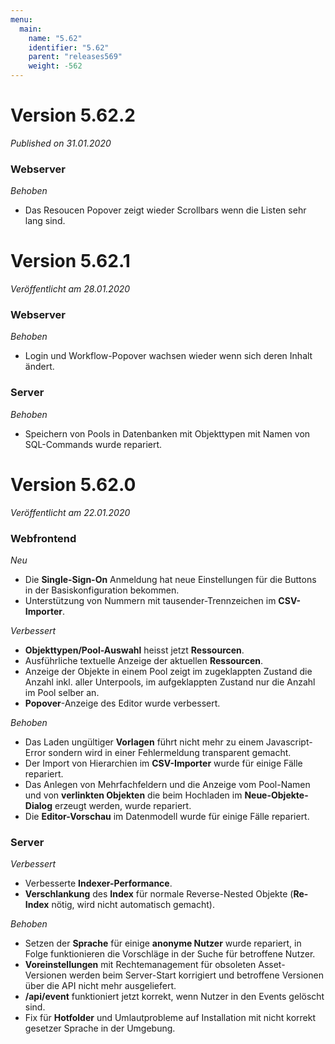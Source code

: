 ```yaml
---
menu:
  main:
    name: "5.62"
    identifier: "5.62"
    parent: "releases569"
    weight: -562
---
```


# Version 5.62.2

*Published on 31.01.2020*

### Webserver

*Behoben*

- Das Resoucen Popover zeigt wieder Scrollbars wenn die Listen sehr lang sind.

# Version 5.62.1

*Veröffentlicht am 28.01.2020*

### Webserver

*Behoben*

* Login und Workflow-Popover wachsen wieder wenn sich deren Inhalt ändert.

### Server

*Behoben*

* Speichern von Pools in Datenbanken mit Objekttypen mit Namen von SQL-Commands wurde repariert.

# Version 5.62.0

*Veröffentlicht am 22.01.2020*

### Webfrontend

*Neu*

* Die **Single-Sign-On** Anmeldung hat neue Einstellungen für die Buttons in der Basiskonfiguration bekommen.
* Unterstützung von Nummern mit tausender-Trennzeichen im **CSV-Importer**.

*Verbessert*

* **Objekttypen/Pool-Auswahl** heisst jetzt **Ressourcen**.
* Ausführliche textuelle Anzeige der aktuellen **Ressourcen**.
* Anzeige der Objekte in einem Pool zeigt im zugeklappten Zustand die Anzahl inkl. aller Unterpools, im aufgeklappten Zustand nur die Anzahl im Pool selber an.
* **Popover**-Anzeige des Editor wurde verbessert.

*Behoben*

* Das Laden ungültiger **Vorlagen** führt nicht mehr zu einem Javascript-Error sondern wird in einer Fehlermeldung transparent gemacht.
* Der Import von Hierarchien im **CSV-Importer** wurde für einige Fälle repariert.
* Das Anlegen von Mehrfachfeldern und die Anzeige vom Pool-Namen und von **verlinkten Objekten** die beim Hochladen im **Neue-Objekte-Dialog** erzeugt werden, wurde repariert.
* Die **Editor-Vorschau** im Datenmodell wurde für einige Fälle repariert.

### Server

*Verbessert*

* Verbesserte **Indexer-Performance**.
* **Verschlankung** des **Index** für normale Reverse-Nested Objekte (**Re-Index** nötig, wird nicht automatisch gemacht).

*Behoben*

* Setzen der **Sprache** für einige **anonyme Nutzer** wurde repariert, in Folge funktionieren die Vorschläge in der Suche für betroffene Nutzer.
* **Voreinstellungen** mit Rechtemanagement für obsoleten Asset-Versionen werden beim Server-Start korrigiert und betroffene Versionen über die API nicht mehr ausgeliefert.
* **/api/event** funktioniert jetzt korrekt, wenn Nutzer in den Events gelöscht sind.
* Fix für **Hotfolder** und Umlautprobleme auf Installation mit nicht korrekt gesetzer Sprache in der Umgebung.